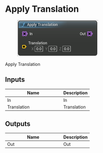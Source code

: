 # Apply Translation

<div align="left" data-full-width="false">

<figure><img src="apply_translation.png" alt=""><figcaption></figcaption></figure>

</div>

Apply Translation

## Inputs

<table>
<thead><tr><th width="170">Name</th><th>Description</th></tr></thead>
<tbody>
<tr><td>In</td><td>In</td></tr>
<tr><td>Translation</td><td>Translation</td></tr>
</tbody>
</table>

## Outputs

<table>
<thead><tr><th width="170">Name</th><th>Description</th></tr></thead>
<tbody>
<tr><td>Out</td><td>Out</td></tr>
</tbody>
</table>